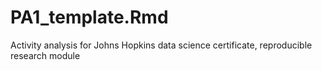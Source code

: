 # PA1_template.Rmd
Activity analysis for Johns Hopkins data science certificate, reproducible research module
